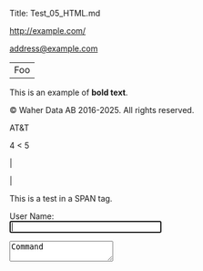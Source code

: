 ﻿Title: Test_05_HTML.md

<http://example.com/>

<address@example.com>

<table>
    <tr>
        <td>Foo</td>
    </tr>
</table>

This is an example of <b>bold text</b>.

&copy; Waher Data AB 2016-2025. All rights reserved.

AT&T

4 < 5

&#124;

&#x7C;

<span class="test">This is a test in a SPAN tag.</span>

User Name:  
<input id="UserName" name="UserName" type="text" autofocus="autofocus" style="width:20em" />

<textarea id="command" autofocus="autofocus" wrap="hard" onkeydown="return CommandKeyDown(this,event);">Command</textarea>